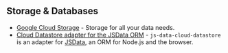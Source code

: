 ## Storage & Databases

- [Google Cloud Storage](https://cloud.google.com/products/storage/) - Storage for all your data needs.
- [Cloud Datastore adapter for the JSData ORM](https://github.com/GoogleCloudPlatform/js-data-cloud-datastore) - `js-data-cloud-datastore` is an adapter for [JSData](http://www.js-data.io), an ORM for Node.js and the browser.